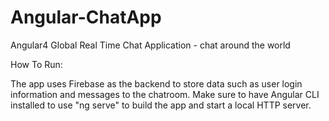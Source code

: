 # Angular-ChatApp
Angular4 Global Real Time Chat Application - chat around the world

How To Run:

The app uses Firebase as the backend to store data such as user login information and messages to the chatroom.
Make sure to have Angular CLI installed to use "ng serve" to build the app and start a local HTTP server.
